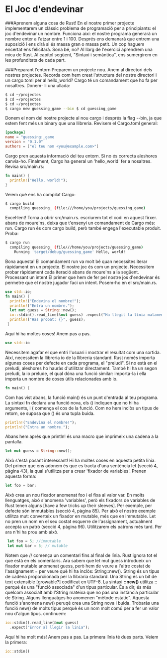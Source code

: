 # El Joc d'endevinar

###Aprenem alguna cosa de Rust!
En el nostre primer projecte implementarem un clàssic problema de programació per a principiants: el joc d'endevinar un nombre. Funciona així: el nostre programa generarà un nombre enter a l'atzar entre 1 i 100. Després ens demanarà que entrem una suposició i ens dirà si és massa gran o massa petit. Un cop haguem encertat ens felicitarà. Sona bé, no? Al llarg de l'exercici aprendrem una mica de Rust. Al capítol següent, "Sintaxi i semàntica", ens sumergirem en les profunditats de cada part.


###Preparant l'entorn
Preparem un projecte nou. Anem al directori dels nostres projectes. Recorda com hem creat l'structura del nostre directori i un cargo.toml per al hello_world? Cargo té un comandament que ho fa per nosaltres. Donem- li una ullada:

```sh
$ cd ~/projectes
$ cd ~/projectes
$ cd ~/projectes
$ cargo new guessing_game --bin $ cd guessing_game
```

Donem el nom del nostre projecte al nou cargo i després la flag --bin, ja que estem fent més un binary que una llibreria.
Revisem el Cargo.toml general:

```toml
[package]
name = "guessing:_game
version = "0.1.0"
authors = ["el teu nom <you@example.com>"]
```

Cargo pren aquesta informació del teu entorn. Si no és correcta aleshores canvia-ho. Finalment, Cargo ha general un 'hello_world' fer a nosaltres. Revisa src/main.rs:

```rust
fn main() {
  println!("Hello, world!");
}
```

Veiem què ens ha compilat Cargo:
```sh
$ cargo build
  compiling guessing_ (file:///home/you/projects/guessing_game)
```

Excel·lent! Torna a obrir src/main.rs. escriurem tot el codi en aquest firxer. abans de moure'ns, deixa que t'ensenyi un comandament de Cargo més: run. Cargo run és com cargo build, però també engega l'executable produit.
Proba:

```sh
$ cargo run
  compiling quessing_ (file///home/you/projects/guessing_game)
    Running 'target/debug/guessing_game' Hello, world!
```

Bona aquesta! El comandament run va molt bé quan necessites iterar ràpidament en un projecte. El nostre joc és com un projecte. Necessitem probar ràpidament cada iteració abans de moure'ns a la següent.
Processant un intent
El primer que hem de fer pel nostre jos d'endevinar és permetre que el nostre jugador faci un intent. Posem-ho en el src/main.rs.

```rust
use std::io;
fn main() {
  println!("Endevina el nombre!");
  println!("Entra un nombre.");
  let mut guess = String::new();
  io::stdin().read_line(&mut guess) .expect("Ha llegit la línia malament");
  println!("Has probat: {}", guess);
 }
```

Aquí hi ha moltes coses! Anem pas a pas.

```rust
use std::io
```

Necessitem agafar el que entri l'usuari i mostrar el resultat com una sortida. Així, necessitem la llibreria io de la llibreria standard. Rust només importa algunes coses per defecte en cada programa, el "preludi". Si no està en el preludi, aleshores ho hauràs d'utilitzar directament. També hi ha un segon preludi, la io prelude, el qual dóna una funció similar: importa-la i ella importa un nombre de coses útils relacionades amb io.

```rust
fn main() {
```

Com has vist abans, la funció main() és un punt d'entrada al teu programa. La sintaxi fn declara una funció nova, els () indiquen que no hi ha arguments, i { comença el cos de la funció. Com no hem inclòs un tipus de retorn, se suposa que () és una tupla buida.

```rust
println!("Endevina el nombre!");
println!("Entra un nombre.");
```

Abans hem après que println! és una macro que imprimeix una cadena a la pantalla.

```rust
let mut guess = String::new();
```

Això s'està posant interessant! Hi ha moltes coses en aquesta petita línia. Del primer que ens adonem és que es tracta d'una sentència let (secció 4, pàgina 43), la qual s'utilitza per a crear 'fixador de variables'. Prenen aquesta forma:

```rust
let foo = bar;
```

Això crea un nou fixador anomenat foo i el fixa al valor var. En molts llenguatges, això s'anomena 'variables', però els fixadors de variables de Rust tenen alguns [have a few tricks up their sleeves]. Per exemple, per defecte són immutables (secció 4, pàgina 85). Per això el nostre exemple utilitza mut: converteix un fixador en mutable, més que en immutable. Let no pren un nom en el seu costat esquerre de l'assignament, actualment accepta un patró (secció 4, pàgina 96). Utilitzarem els patrons més tard. Per ara n'hi ha prou amb això.

```rust
 let foo = 5; //immutable
 let mut bar = 5; // mutable
```

Notem que // comença un comentari fins al final de línia. Rust ignora tot el que està en els comentaris. Ara sabem que let mut guess introdueix un fixador mutable anomenat guess, però hem de veure a l'altre costat de l'assignament = per veure què hi ha inclòs: String::new().
String és un tipus de cadena proporciionada per la llibraria standard. Una String és un bit de text extensible [growable?] codificat en UTF-8.
La sintaxi **::new()** utilitza :: perquè és una "funció associada" d'un tipus particular. És a dir, és més quelcom associalt amb l'String mateixa que no pas una instància particular de String. Alguns llenguatges ho anomenen "mètode estatic". Aquesta funció s'anomena new() peruqè crea una String nova i buida. Trobaràs una funció new() de molts tipus perquè és un nom molt comú per a fer un valor nou d'algun tipus.
continuem:

```rust
io::stdin().read_line(&mut guess)
  .expect("Error al llegir la linia");
```

Aquí hi ha molt més! Anem pas a pas. La primera línia té dues parts. Veiem la primera:

```rust
io::stdin()
```